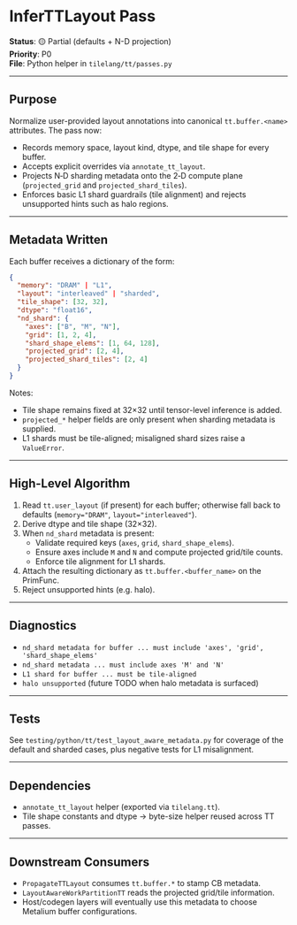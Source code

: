 # InferTTLayout Pass

**Status**: 🟡 Partial (defaults + N-D projection)  
**Priority**: P0  
**File**: Python helper in `tilelang/tt/passes.py`

---

## Purpose

Normalize user-provided layout annotations into canonical `tt.buffer.<name>`
attributes. The pass now:

- Records memory space, layout kind, dtype, and tile shape for every buffer.
- Accepts explicit overrides via `annotate_tt_layout`.
- Projects N‑D sharding metadata onto the 2‑D compute plane (`projected_grid`
  and `projected_shard_tiles`).
- Enforces basic L1 shard guardrails (tile alignment) and rejects unsupported
  hints such as halo regions.

---

## Metadata Written

Each buffer receives a dictionary of the form:

```json
{
  "memory": "DRAM" | "L1",
  "layout": "interleaved" | "sharded",
  "tile_shape": [32, 32],
  "dtype": "float16",
  "nd_shard": {
    "axes": ["B", "M", "N"],
    "grid": [1, 2, 4],
    "shard_shape_elems": [1, 64, 128],
    "projected_grid": [2, 4],
    "projected_shard_tiles": [2, 4]
  }
}
```

Notes:
- Tile shape remains fixed at 32×32 until tensor-level inference is added.
- `projected_*` helper fields are only present when sharding metadata is
  supplied.
- L1 shards must be tile-aligned; misaligned shard sizes raise a `ValueError`.

---

## High-Level Algorithm

1. Read `tt.user_layout` (if present) for each buffer; otherwise fall back to
   defaults (`memory="DRAM"`, `layout="interleaved"`).
2. Derive dtype and tile shape (32×32).
3. When `nd_shard` metadata is present:
   - Validate required keys (`axes`, `grid`, `shard_shape_elems`).
   - Ensure axes include `M` and `N` and compute projected grid/tile counts.
   - Enforce tile alignment for L1 shards.
4. Attach the resulting dictionary as `tt.buffer.<buffer_name>` on the PrimFunc.
5. Reject unsupported hints (e.g. halo).

---

## Diagnostics

- `nd_shard metadata for buffer ... must include 'axes', 'grid', 'shard_shape_elems'`
- `nd_shard metadata ... must include axes 'M' and 'N'`
- `L1 shard for buffer ... must be tile-aligned`
- `halo unsupported` (future TODO when halo metadata is surfaced)

---

## Tests

See `testing/python/tt/test_layout_aware_metadata.py` for coverage of the default
and sharded cases, plus negative tests for L1 misalignment.

---

## Dependencies

- `annotate_tt_layout` helper (exported via `tilelang.tt`).
- Tile shape constants and dtype → byte-size helper reused across TT passes.

---

## Downstream Consumers

- `PropagateTTLayout` consumes `tt.buffer.*` to stamp CB metadata.
- `LayoutAwareWorkPartitionTT` reads the projected grid/tile information.
- Host/codegen layers will eventually use this metadata to choose Metalium
  buffer configurations.
